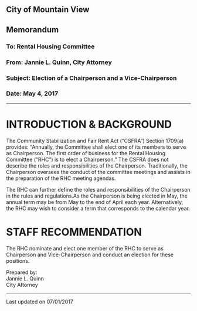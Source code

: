 ## City of Mountain View
## Memorandum
### To: Rental Housing Committee
### From: Jannie L. Quinn, City Attorney  
### Subject: Election of a Chairperson and a Vice-Chairperson
### Date: May 4, 2017  

***

# INTRODUCTION & BACKGROUND  
The Community Stabilization and Fair Rent Act (“CSFRA”) Section 1709(a) provides: “Annually, the Committee shall elect one of its members to serve as Chairperson. The first order of business for the Rental Housing Committee (“RHC”) is to elect a Chairperson.” The CSFRA does not describe the roles and responsibilities of the Chairperson. Traditionally, the Chairperson oversees the conduct of the committee meetings and assists in the preparation of the RHC meeting agendas.  

The RHC can further define the roles and responsibilities of the Chairperson in the rules and regulations.As the Chairperson is being elected in May, the annual term may be from May to the end of April each year. Alternatively, the RHC may wish to consider a term that corresponds to the calendar year.  

# STAFF RECOMMENDATION  
The RHC nominate and elect one member of the RHC to serve as Chairperson and Vice-Chairperson and conduct an election for these positions.  

Prepared by:  
Jannie L. Quinn  
City Attorney

***
Last updated on 07/01/2017